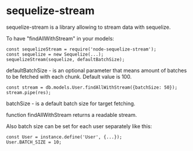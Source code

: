 # sequelize-stream

sequelize-stream is a library allowing to stream data with sequelize.

To have "findAllWithStream" in your models:

```
const sequelizeStream = require('node-sequelize-stream');
const sequelize = new Sequelize(...);
sequelizeStream(sequelize, defaultBatchSize);

```

defaultBatchSize - is an optional parameter that means amount of batches to be fetched with each chunk. Default value is 100.

```
const stream = db.models.User.findAllWithStream({batchSize: 50});
stream.pipe(res);
```

batchSize - is a default batch size for target fetching.

function findAllWithStream returns a readable stream.


Also batch size can be set for each user separately like this:
```
const User = instance.define('User', {...});
User.BATCH_SIZE = 10;
```

